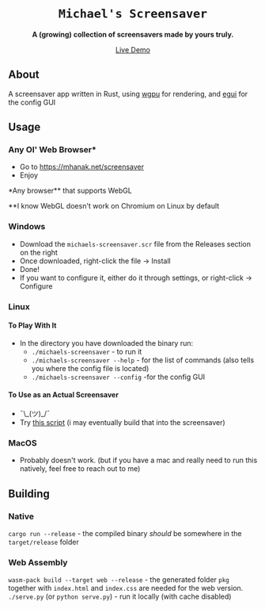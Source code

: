 <div align="center">

  <h1><code>Michael's Screensaver</code></h1>

<strong>A (growing) collection of screensavers made by yours truly.</strong>
  <p>
    <a href="https://mhanak.net/screensaver">Live Demo</a>
  </p>
</div>

## About
A screensaver app written in Rust, using [wgpu](https://wgpu.rs/) for rendering, and [egui](https://egui.rs) for the config GUI 
## Usage
### Any Ol' Web Browser*
* Go to https://mhanak.net/screensaver
* Enjoy

\*Any browser\*\* that supports WebGL

\*\*I know WebGL doesn't work on Chromium on Linux by default
### Windows
* Download the `michaels-screensaver.scr` file from the Releases section on the right
* Once downloaded, right-click the file -> Install
* Done!
* If you want to configure it, either do it through settings, or right-click -> Configure
### Linux
#### To Play With It
* In the directory you have downloaded the binary run:
  * `./michaels-screensaver` - to run it
  * `./michaels-screensaver --help` - for the list of commands (also tells you where the config file is located)
  * `./michaels-screensaver --config` -for the config GUI
#### To Use as an Actual Screensaver
* ¯\\\_(ツ)\_/¯
* Try [this script](https://askubuntu.com/questions/707855/how-to-execute-a-command-after-a-certain-period-of-inactivity-triggered-by-keyb) (i may eventually build that into the screensaver)
### MacOS
* Probably doesn't work. (but if you have a mac and really need to run this natively, feel free to reach out to me)
## Building
### Native
`cargo run --release` - the compiled binary *should* be somewhere in the `target/release` folder
### Web Assembly
`wasm-pack build --target web --release` - the generated folder `pkg` together with `index.html` and `index.css` are needed for the web version.
`./serve.py` (or `python serve.py`) - run it locally (with cache disabled)